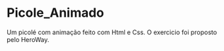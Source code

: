 # Picole_Animado
Um picolé com animação feito com Html e Css. O exercicio foi proposto pelo HeroWay.
